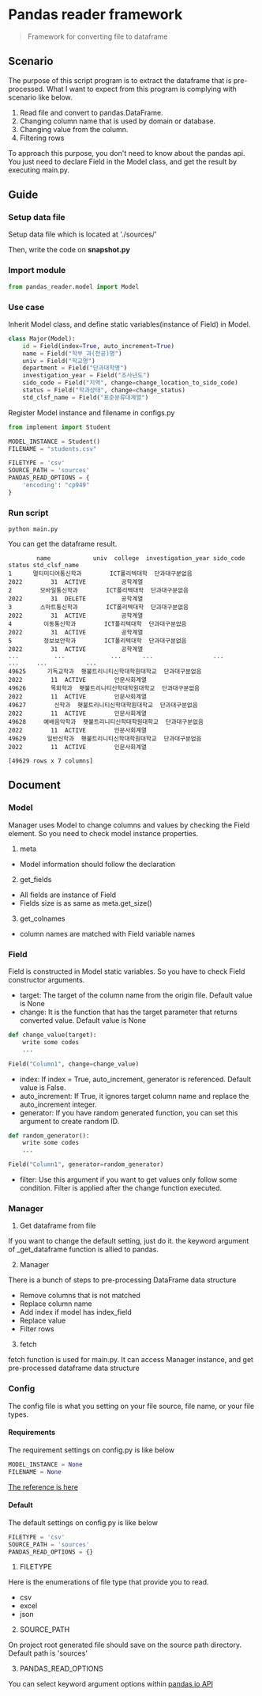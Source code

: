 # Pandas reader framework

> Framework for converting file to dataframe

## Scenario

The purpose of this script program is to extract the dataframe that is pre-processed.
What I want to expect from this program is complying with scenario like below.

1. Read file and convert to pandas.DataFrame.
2. Changing column name that is used by domain or database.
3. Changing value from the column.
4. Filtering rows

To approach this purpose, you don't need to know about the pandas api.
You just need to declare Field in the Model class, and get the result by executing main.py.

## Guide

### Setup data file

Setup data file which is located at './sources/'

Then, write the code on **snapshot.py**

### Import module

``` python
from pandas_reader.model import Model
```

### Use case

Inherit Model class, and define static variables(instance of Field) in Model.

```python
class Major(Model):
    id = Field(index=True, auto_increment=True)
    name = Field("학부_과(전공)명")
    univ = Field("학교명")
    department = Field("단과대학명")
    investigation_year = Field("조사년도")
    sido_code = Field("지역", change=change_location_to_sido_code)
    status = Field("학과상태", change=change_status)
    std_clsf_name = Field("표준분류대계열")
```

Register Model instance and filename in configs.py

``` python
from implement import Student

MODEL_INSTANCE = Student()
FILENAME = "students.csv"

FILETYPE = 'csv'
SOURCE_PATH = 'sources'
PANDAS_READ_OPTIONS = {
    'encoding': "cp949"
}
```

### Run script

```console
python main.py
```

You can get the dataframe result.

```console
        name            univ  college  investigation_year sido_code  status std_clsf_name
1      멀티미디어통신학과        ICT폴리텍대학  단과대구분없음                2022        31  ACTIVE          공학계열
2        모바일통신학과        ICT폴리텍대학  단과대구분없음                2022        31  DELETE          공학계열
3        스마트통신학과        ICT폴리텍대학  단과대구분없음                2022        31  ACTIVE          공학계열
4         이동통신학과        ICT폴리텍대학  단과대구분없음                2022        31  ACTIVE          공학계열
5         정보보안학과        ICT폴리텍대학  단과대구분없음                2022        31  ACTIVE          공학계열
...          ...             ...      ...                 ...       ...     ...           ...
49625      기독교학과  횃불트리니티신학대학원대학교  단과대구분없음                2022        11  ACTIVE        인문사회계열
49626       목회학과  횃불트리니티신학대학원대학교  단과대구분없음                2022        11  ACTIVE        인문사회계열
49627        신학과  횃불트리니티신학대학원대학교  단과대구분없음                2022        11  ACTIVE        인문사회계열
49628     예배음악학과  횃불트리니티신학대학원대학교  단과대구분없음                2022        11  ACTIVE        인문사회계열
49629      일반신학과  횃불트리니티신학대학원대학교  단과대구분없음                2022        11  ACTIVE        인문사회계열

[49629 rows x 7 columns]
```

## Document

### Model

Manager uses Model to change columns and values by checking the Field element.
So you need to check model instance properties.

1. meta

- Model information should follow the declaration

2. get_fields

- All fields are instance of Field
- Fields size is as same as meta.get_size()

3. get_colnames

- column names are matched with Field variable names

### Field

Field is constructed in Model static variables.
So you have to check Field constructor arguments.

- target: The target of the column name from the origin file. Default value is None
- change: It is the function that has the target parameter that returns converted value. Default value is None

```python
def change_value(target):
    write some codes
    ...

Field("Column1", change=change_value)
```

- index: If index = True, auto_increment, generator is referenced. Default value is False.
- auto_increment: If True, it ignores target column name and replace the auto_increment integer.
- generator: If you have random generated function, you can set this argument to create random ID.

```python
def random_generator():
    write some codes
    ...

Field("Column1", generator=random_generator)
```

- filter: Use this argument if you want to get values only follow some condition.
Filter is applied after the change function executed.

### Manager

1. Get dataframe from file

If you want to change the default setting, just do it.
the keyword argument of _get_dataframe function is allied to pandas.

2. Manager

There is a bunch of steps to pre-processing DataFrame data structure

- Remove columns that is not matched
- Replace column name
- Add index if model has index_field
- Replace value
- Filter rows

3. fetch

fetch function is used for main.py. It can access Manager instance, and get pre-processed dataframe data structure

### Config

The config file is what you setting on your file source, file name, or your file types.

#### Requirements

The requirement settings on config.py is like below

``` python
MODEL_INSTANCE = None
FILENAME = None
```

[The reference is here](#guide)

#### Default

The default settings on config.py is like below

``` python
FILETYPE = 'csv'
SOURCE_PATH = 'sources'
PANDAS_READ_OPTIONS = {}
```

1. FILETYPE

Here is the enumerations of file type that provide you to read.

- csv
- excel
- json

2. SOURCE_PATH

On project root generated file should save on the source path directory. Default path is 'sources'

3. PANDAS_READ_OPTIONS

You can select keyword argument options within [pandas io API](https://pandas.pydata.org/docs/reference/io.html)
